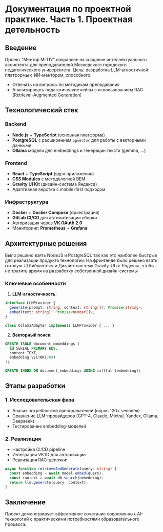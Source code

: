 # Документация по проектной практике. Часть 1. Проектная детельность

## Введение

Проект "Ментор МГПУ" направлен на создание интеллектуального ассистента для преподавателей Московского городского педагогического университета.
Цель: разработка LLM-агностичной платформы с ИИ-ментором, способного:

- Отвечать на вопросы по методикам преподавания
- Анализировать педагогические кейсы с использованием RAG (Retrieval-Augmented Generation)

## Технологический стек

### Backend

- **Node.js** + **TypeScript** (основная платформа)
- **PostgreSQL** с расширением `pgvector` для работы с векторными данными
- **Ollama** модели для embeddings и генерации текста (gemma, ...)

### Frontend

- **React** + **TypeScript** (ядро приложения)
- **CSS Modules** с методологией BEM
- **Gravity UI Kit** (дизайн-система Яндекса)
- Адаптивная верстка с mobile-first подходом

### Инфраструктура

- **Docker** + **Docker Compose** (оркестрация)
- **GitLab CI/CD** для автоматизации сборки
- Авторизация через **VK OAuth 2.0**
- Мониторинг: **Prometheus** + **Grafana**

## Архитектурные решения

Было решено взять NodeJS и PostgreSQL так как это наиболее быстрые для реализации продукта технологии.
На фронтенде было решено взять готовую UI библиотеку и Дизайн-систему Gravity-UI от Яндекса, чтобы не тратить время на разработку собственной дизайн-системы

### Ключевые особенности

1. **LLM-агностичность**:

```typescript
interface LLMProvider {
  generate(prompt: string, context: string[]): Promise<string>;
  embed(text: string): Promise<number[]>;
}

class OllamaAdapter implements LLMProvider { ... }
```

2. **Векторный поиск**:

```sql
CREATE TABLE document_embeddings (
  id SERIAL PRIMARY KEY,
  content TEXT,
  embedding VECTOR(384)
);

CREATE INDEX ON document_embeddings USING ivfflat (embedding);
```

## Этапы разработки

### 1. Исследовательская фаза

- Анализ потребностей преподавателей (опрос 120+ человек)
- Сравнение LLM-провайдеров (GPT-4, Claude, Mixtral, Yandex, Ollama, Deepseek)
- Тестирование embedding-моделей

### 2. Реализация

- Настройка CI/CD pipeline
- Интеграция VK ID для авторизации
- Реализация RAG-цепочки:

```typescript
async function retrieveAndGenerate(query: string) {
  const embedding = await model.embed(query);
  const context = await db.search(embedding);
  return llm.generate(query, context);
}
```

## Заключение

Проект демонстрирует эффективное сочетание современных AI-технологий с практическими потребностями образовательного процесса.
